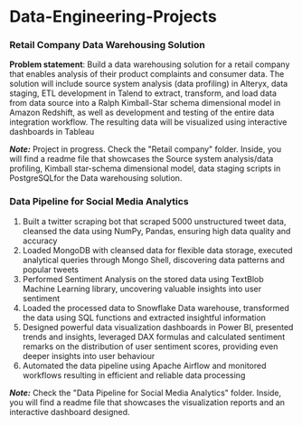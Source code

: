 # Data-Engineering-Projects
### Retail Company Data Warehousing Solution
**Problem statement**: 
Build a data warehousing solution for a retail company that enables analysis of their product complaints and consumer data. The solution will include source system analysis (data profiling) in Alteryx, data staging, ETL development in Talend to extract, transform, and load data from data source into a Ralph Kimball-Star schema dimensional model in Amazon Redshift, as well as development and testing of the entire data integration workflow. The resulting data will be visualized using interactive dashboards in Tableau

***Note:*** Project in progress. Check the "Retail company" folder. Inside, you will find a readme file that showcases the Source system analysis/data profiling, Kimball star-schema dimensional model, data staging scripts in PostgreSQLfor the Data warehousing solution.










### Data Pipeline for Social Media Analytics
1. Built a twitter scraping bot that scraped 5000 unstructured tweet data, cleansed the data using NumPy, Pandas, ensuring high data quality and accuracy
2. Loaded MongoDB with cleansed data for flexible data storage, executed analytical queries through Mongo Shell, discovering data patterns and popular tweets
3. Performed Sentiment Analysis on the stored data using TextBlob Machine Learning library, uncovering valuable insights into user sentiment
4. Loaded the processed data to Snowflake Data warehouse, transformed the data using SQL functions and extracted insightful information
5. Designed powerful data visualization dashboards in Power BI, presented trends and insights, leveraged DAX formulas and calculated sentiment remarks on the distribution of user sentiment scores, providing even deeper insights into user behaviour
6. Automated the data pipeline using Apache Airflow and monitored workflows resulting in efficient and reliable data processing


***Note:*** Check the "Data Pipeline for Social Media Analytics" folder. Inside, you will find a readme file that showcases the visualization reports and an interactive dashboard designed.
